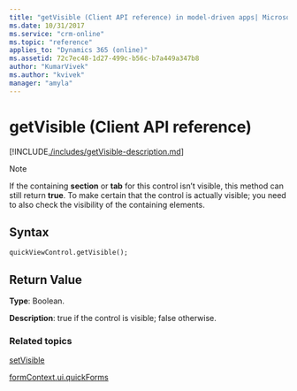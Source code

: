 ```yaml
---
title: "getVisible (Client API reference) in model-driven apps| MicrosoftDocs"
ms.date: 10/31/2017
ms.service: "crm-online"
ms.topic: "reference"
applies_to: "Dynamics 365 (online)"
ms.assetid: 72c7ec48-1d27-499c-b56c-b7a449a347b8
author: "KumarVivek"
ms.author: "kvivek"
manager: "amyla"
---
```

# getVisible (Client API reference)



[!INCLUDE[./includes/getVisible-description.md](./includes/getVisible-description.md)]

>[!NOTE]
>If the containing **section** or **tab** for this control isn’t visible, this method can still return **true**. To make certain that the control is actually visible; you need to also check the visibility of the containing elements.

## Syntax

`quickViewControl.getVisible();`

## Return Value

**Type**: Boolean.

**Description**: true if the control is visible; false otherwise.

### Related topics

[setVisible](setVisible.md)

[formContext.ui.quickForms](../formContext-ui-quickForms.md)



